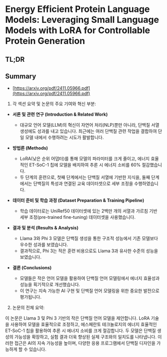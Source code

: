 # Energy Efficient Protein Language Models: Leveraging Small Language Models with LoRA for Controllable Protein Generation
## TL;DR
## Summary
- [https://arxiv.org/pdf/2411.05966.pdf](https://arxiv.org/pdf/2411.05966.pdf)

1. 각 섹션 요약 및 논문의 주요 기여와 혁신 부분:

- **서론 및 관련 연구 (Introduction & Related Work)**
  - 대규모 언어 모델(LLM)의 혁신이 자연어 처리(NLP)뿐만 아니라, 단백질 서열 생성에도 성과를 내고 있습니다. 최근에는 여러 단백질 관련 작업을 결합하여 단일 모델 내에서 수행하려는 시도가 활발합니다.

- **방법론 (Methods)**
  - LoRA(낮은 순위 어댑터)를 통해 모델의 파라미터를 크게 줄이고, 에너지 효율적인 ET-SoC-1 칩에 모델을 배치하여 추론 시 에너지 소비를 60% 절감했습니다. 
  - 두 단계의 훈련으로, 첫째 단계에서는 단백질 서열에 기반한 지식을, 둘째 단계에서는 단백질의 특성과 연결된 교육 데이터셋으로 세부 조정을 수행하였습니다.

- **데이터 준비 및 학습 과정 (Dataset Preparation & Training Pipeline)**
  - 학습 데이터로는 UniRef50 데이터셋에 있는 2백만 개의 서열과 가르침 기반 세부 조정(pre-trained fine-tuning) 데이터셋을 사용했습니다.

- **결과 및 분석 (Results & Analysis)**
  - Llama 3와 Phi 3 모델은 단백질 생성을 통한 구조적 성능에서 기존 모델보다 우수한 성과를 보였습니다. 
  - 결과적으로, Phi 3는 적은 훈련 비용으로도 Llama 3과 유사한 수준의 성능을 보였습니다.

- **결론 (Conclusions)**
  - 모델들은 작은 언어 모델을 활용하여 단백질 언어 모델링에서 에너지 효율성과 성능을 획기적으로 개선했습니다.
  - 이 연구는 지속 가능한 AI 구현 및 단백질 언어 모델링을 위한 중요한 발전으로 평가됩니다.

2. 논문의 전체 요약:

이 논문은 Llama 3 및 Phi 3 기반의 작은 단백질 언어 모델을 제안합니다. LoRA 기술을 사용하여 모델을 효율적으로 조정하고, 에스페란토 테크놀로지의 에너지 효율적인 ET-SoC-1 칩을 활용하여 추론 시 에너지 소비를 크게 절감합니다. 두 모델은 단백질 생성의 가능성을 확장하고, 실험 결과 더욱 향상된 실제 구조와의 일치도를 나타냅니다. 이러한 접근은 AI의 지속 가능성을 높이며, 다양한 응용 프로그램에서 단백질 디자인을 가능하게 할 수 있습니다.